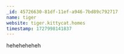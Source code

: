 ```yaml
---
_id: 45726630-81df-11ef-a946-7bd89c792717
name: tiger
website: tiger.kittycat.homes
timestamp: 1727998141837
---
```

heheheheheh
